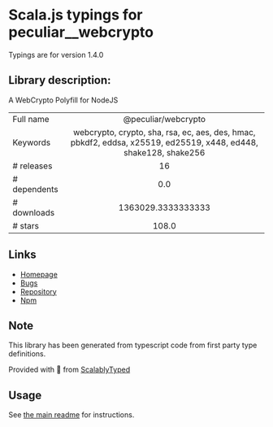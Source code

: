 
# Scala.js typings for peculiar__webcrypto

Typings are for version 1.4.0

## Library description:
A WebCrypto Polyfill for NodeJS

|                    |                 |
| ------------------ | :-------------: |
| Full name          | @peculiar/webcrypto |
| Keywords           | webcrypto, crypto, sha, rsa, ec, aes, des, hmac, pbkdf2, eddsa, x25519, ed25519, x448, ed448, shake128, shake256 |
| # releases         | 16 |
| # dependents       | 0.0 |
| # downloads        | 1363029.3333333333 |
| # stars            | 108.0 |

## Links
- [Homepage](https://github.com/PeculiarVentures/webcrypto#readme)
- [Bugs](https://github.com/PeculiarVentures/webcrypto/issues)
- [Repository](https://github.com/PeculiarVentures/webcrypto)
- [Npm](https://www.npmjs.com/package/%40peculiar%2Fwebcrypto)
    


## Note
This library has been generated from typescript code from first party type definitions.

Provided with :purple_heart: from [ScalablyTyped](https://github.com/oyvindberg/ScalablyTyped)

## Usage
See [the main readme](../../readme.md) for instructions.


